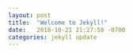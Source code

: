 ```yaml
---
layout: post
title:  "Welcome to Jekyll!"
date:   2018-10-21 21:27:58 -0700
categories: jekyll update
---
```

